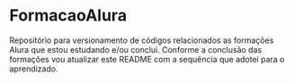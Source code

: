 # FormacaoAlura
Repositório para versionamento de códigos relacionados as formações Alura que estou estudando e/ou conclui.
Conforme a conclusão das formações vou atualizar este README com a sequência que adotei para o aprendizado.
